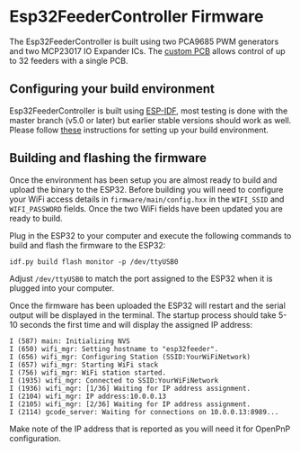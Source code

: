 # Esp32FeederController Firmware

The Esp32FeederController is built using two PCA9685 PWM generators and two
MCP23017 IO Expander ICs. The [custom PCB](../pcb/FeederController/) allows
control of up to 32 feeders with a single PCB.

## Configuring your build environment

Esp32FeederController is built using [ESP-IDF](https://github.com/espressif/esp-idf),
most testing is done with the master branch (v5.0 or later) but earlier stable
versions should work as well. Please follow [these](https://docs.espressif.com/projects/esp-idf/en/latest/esp32/get-started/index.html#installation)
instructions for setting up your build environment.

## Building and flashing the firmware

Once the environment has been setup you are almost ready to build and upload the
binary to the ESP32. Before building you will need to configure your WiFi access
details in `firmware/main/config.hxx` in the `WIFI_SSID` and `WIFI_PASSWORD`
fields. Once the two WiFi fields have been updated you are ready to build.

Plug in the ESP32 to your computer and execute the following commands to build
and flash the firmware to the ESP32:

```
idf.py build flash monitor -p /dev/ttyUSB0
```

Adjust `/dev/ttyUSB0` to match the port assigned to the ESP32 when it is plugged
into your computer.

Once the firmware has been uploaded the ESP32 will restart and the serial output
will be displayed in the terminal. The startup process should take 5-10 seconds
the first time and will display the assigned IP address:

```
I (587) main: Initializing NVS
I (650) wifi_mgr: Setting hostname to "esp32feeder".
I (656) wifi_mgr: Configuring Station (SSID:YourWiFiNetwork)
I (657) wifi_mgr: Starting WiFi stack
I (756) wifi_mgr: WiFi station started.
I (1935) wifi_mgr: Connected to SSID:YourWiFiNetwork
I (1936) wifi_mgr: [1/36] Waiting for IP address assignment.
I (2104) wifi_mgr: IP address:10.0.0.13
I (2105) wifi_mgr: [2/36] Waiting for IP address assignment.
I (2114) gcode_server: Waiting for connections on 10.0.0.13:8989...
```
Make note of the IP address that is reported as you will need it for OpenPnP
configuration.
